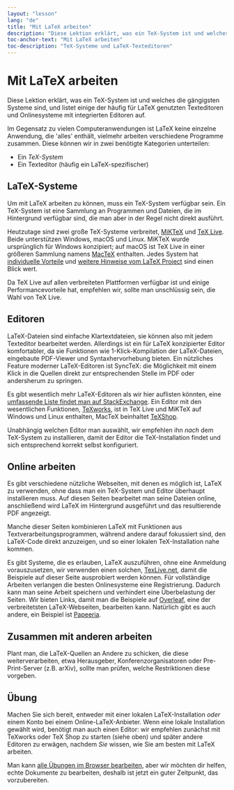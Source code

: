 ```yaml
---
layout: "lesson"
lang: "de"
title: "Mit LaTeX arbeiten"
description: "Diese Lektion erklärt, was ein TeX-System ist und welches die gängigsten Systeme sind, und listet einige der häufig für LaTeX genutzten Texteditoren und Onlinesysteme mit integrierten Editoren auf."
toc-anchor-text: "Mit LaTeX arbeiten"
toc-description: "TeX-Systeme und LaTeX-Texteditoren"
---
```


# Mit LaTeX arbeiten

<span
  class="summary">Diese Lektion erklärt, was ein TeX-System ist und welches die gängigsten Systeme sind, und listet einige der häufig für LaTeX genutzten Texteditoren und Onlinesysteme mit integrierten Editoren auf.</span>


Im Gegensatz zu vielen Computeranwendungen ist LaTeX keine einzelne Anwendung,
die 'alles' enthält, vielmehr arbeiten verschiedene Programme zusammen. Diese
können wir in zwei benötigte Kategorien unterteilen:

- Ein _TeX-System_
- Ein Texteditor (häufig ein LaTeX-spezifischer)

## LaTeX-Systeme

Um mit LaTeX arbeiten zu können, muss ein TeX-System verfügbar sein. Ein
TeX-System ist eine Sammlung an Programmen und Dateien, die im Hintergrund
verfügbar sind, die man aber in der Regel nicht direkt ausführt.

Heutzutage sind zwei große TeX-Systeme verbreitet,
[MiKTeX](https://miktex.org/) und [TeX Live](https://tug.org/texlive). Beide
unterstützen Windows, macOS und Linux.
MiKTeX wurde ursprünglich für Windows konzipiert;
auf macOS ist TeX Live in einer größeren Sammlung namens [MacTeX](https://www.tug.org/mactex/) enthalten.
Jedes System hat
[individuelle Vorteile](https://tex.stackexchange.com/questions/20036) und
[weitere Hinweise vom LaTeX Project](https://www.latex-project.org/get/) sind
einen Blick wert.

Da TeX Live auf allen verbreiteten Plattformen verfügbar ist und einige
Performancevorteile hat, empfehlen wir, sollte man unschlüssig sein, die Wahl
von TeX Live.

## Editoren

LaTeX-Dateien sind einfache Klartextdateien, sie können also mit jedem
Texteditor bearbeitet werden. Allerdings ist ein für LaTeX konzipierter Editor
komfortabler, da sie Funktionen wie 1-Klick-Kompilation der LaTeX-Dateien,
eingebaute PDF-Viewer und Syntaxhervorhebung bieten. Ein nützliches Feature
moderner LaTeX-Editoren ist SyncTeX: die Möglichkeit mit einem Klick in die
Quellen direkt zur entsprechenden Stelle im PDF oder andersherum zu springen.

Es gibt wesentlich mehr LaTeX-Editoren als wir hier auflisten könnten, eine
[umfassende Liste findet man auf
StackExchange](https://tex.stackexchange.com/questions/339/latex-editors-ides).
Ein Editor mit den wesentlichen Funktionen, [TeXworks](https://tug.org/texworks),
ist in TeX Live und MiKTeX auf Windows und Linux enthalten, MacTeX beinhaltet
[TeXShop](https://pages.uoregon.edu/koch/texshop/).

<p
  class="hint">Unabhängig welchen Editor man auswählt, wir empfehlen ihn <i>nach</i> dem TeX-System zu installieren, damit der Editor die TeX-Installation findet und sich entsprechend korrekt selbst konfiguriert.</p>

## Online arbeiten

Es gibt verschiedene nützliche Webseiten, mit denen es möglich ist, LaTeX zu
verwenden, ohne dass man ein TeX-System und Editor überhaupt installieren muss.
Auf diesen Seiten bearbeitet man seine Dateien online, anschließend wird LaTeX
im Hintergrund ausgeführt und das resultierende PDF angezeigt.

Manche dieser Seiten kombinieren LaTeX mit Funktionen aus
Textverarbeitungsprogrammen, während andere darauf fokussiert sind, den
LaTeX-Code direkt anzuzeigen, und so einer lokalen TeX-Installation nahe kommen.

Es gibt Systeme, die es erlauben, LaTeX auszuführen, ohne eine Anmeldung
vorauszusetzen, wir verwenden einen solchen,
[TexLive.net](https://texlive.net), damit die Beispiele auf dieser Seite
ausprobiert werden können. Für vollständige Arbeiten verlangen die besten
Onlinesysteme eine Registrierung. Dadurch kann man seine Arbeit speichern und
verhindert eine Überbelastung der Seiten. Wir bieten Links, damit man die
Beispiele auf [Overleaf](https://www.overleaf.com), eine der verbreitetsten
LaTeX-Webseiten, bearbeiten kann. Natürlich gibt es auch andere, ein Beispiel
ist [Papeeria](https://papeeria.com/).

## Zusammen mit anderen arbeiten

Plant man, die LaTeX-Quellen an Andere zu schicken, die diese weiterverarbeiten,
etwa Herausgeber, Konferenzorganisatoren oder Pre-Print-Server (z.B. arXiv),
sollte man prüfen, welche Restriktionen diese vorgeben.

## Übung

Machen Sie sich bereit, entweder mit einer lokalen LaTeX-Installation _oder_
einem Konto bei einem Online-LaTeX-Anbieter. Wenn eine lokale Installation
gewählt wird, benötigt man auch einen Editor: wir empfehlen zunächst mit
TeXworks oder TeX Shop zu starten (siehe oben) und später andere Editoren zu
erwägen, nachdem _Sie_ wissen, wie Sie am besten mit LaTeX arbeiten.

Man kann [alle Übungen im Browser bearbeiten](help.md), aber wir möchten dir
helfen, echte Dokumente zu bearbeiten, deshalb ist jetzt ein guter Zeitpunkt,
das vorzubereiten.
